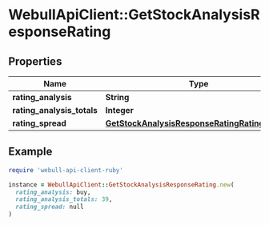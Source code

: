 # WebullApiClient::GetStockAnalysisResponseRating

## Properties

| Name | Type | Description | Notes |
| ---- | ---- | ----------- | ----- |
| **rating_analysis** | **String** |  | [optional] |
| **rating_analysis_totals** | **Integer** |  | [optional] |
| **rating_spread** | [**GetStockAnalysisResponseRatingRatingSpread**](GetStockAnalysisResponseRatingRatingSpread.md) |  | [optional] |

## Example

```ruby
require 'webull-api-client-ruby'

instance = WebullApiClient::GetStockAnalysisResponseRating.new(
  rating_analysis: buy,
  rating_analysis_totals: 39,
  rating_spread: null
)
```

